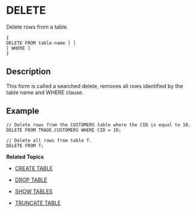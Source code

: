 # DELETE

Delete rows from a table.

```pre
{
DELETE FROM table-name [ ]
[ WHERE ]
}
```

## Description

This form is called a searched delete, removes all rows identified by the table name and WHERE clause.

## Example

```pre
// Delete rows from the CUSTOMERS table where the CID is equal to 10.
DELETE FROM TRADE.CUSTOMERS WHERE CID = 10;

// Delete all rows from table T.
DELETE FROM T;
```

**Related Topics**</br>

* [CREATE TABLE](create-table.md)

* [DROP TABLE](drop-table.md)

* [SHOW TABLES](../interactive_commands/show.md#tables)

* [TRUNCATE TABLE](truncate-table.md)

